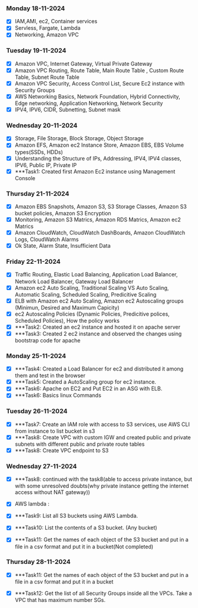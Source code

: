 ### Monday 18-11-2024

- [x] IAM,AMI, ec2, Container services
- [x] Servless, Fargate, Lambda
- [x] Networking, Amazon VPC

### Tuesday 19-11-2024

- [x] Amazon VPC, Internet Gateway, Virtual Private Gateway
- [x] Amazon VPC Routing, Route Table, Main Route Table , Custom Route Table, Subnet Route Table
- [x] Amazon VPC Security, Access Control List, Secure Ec2 instance with Security Groups
- [x] AWS Networking Basics, Network Foundation, Hybrid Connectivity, Edge networking, Application Networking, Network Security
- [x] IPV4, IPV6, CIDR, Subnetting, Subnet mask

### Wednesday 20-11-2024

- [x] Storage, File Storage, Block Storage, Object Storage
- [x] Amazon EFS, Amazon ec2 Instance Store, Amazon EBS, EBS Volume types(SSDs, HDDs)
- [x] Understanding the Structure of IPs, Addressing, IPV4, IPV4 classes, IPV6, Public IP, Private IP
- [x] \*\*\*Task1: Created first Amazon Ec2 instance using Management Console

### Thursday 21-11-2024

- [x] Amazon EBS Snapshots, Amazon S3, S3 Storage Classes, Amazon S3 bucket policies, Amazon S3 Encryption
- [x] Monitoring, Amazon S3 Matrics, Amazon RDS Matrics, Amazon ec2 Matrics
- [x] Amazon CloudWatch, CloudWatch DashBoards, Amazon CloudWatch Logs, CloudWatch Alarms
- [x] Ok State, Alarm State, Insufficient Data

### Friday 22-11-2024

- [x] Traffic Routing, Elastic Load Balancing, Application Load Balancer, Network Load Balancer, Gateway Load Balancer
- [x] Amazon ec2 Auto Scaling, Traditional Scaling VS Auto Scaling, Automatic Scaling, Scheduled Scaling, Predicitive Scaling
- [x] ELB with Amazon ec2 Auto Scaling, Amazon ec2 Autoscaling groups (Minimun, Desired and Maximum Capicity)
- [x] ec2 Autoscaling Policies (Dynamic Policies, Predicitive polices, Scheduled Policies), How the policy works
- [x] \*\*\*Task2: Created an ec2 instance and hosted it on apache server
- [x] \*\*\*Task3: Created 2 ec2 instance and observed the changes using bootstrap code for apache

### Monday 25-11-2024

- [x] \*\*\*Task4: Created a Load Balancer for ec2 and distributed it among them and test in the browser
- [x] \*\*\*Task5: Created a AutoScaling group for ec2 instance.
- [x] \*\*\*Task6: Apache on EC2 and Put EC2 in an ASG with ELB.
- [x] \*\*\*Task6: Basics linux Commands

### Tuesday 26-11-2024

- [x] \*\*\*Task7: Create an IAM role with access to S3 services, use AWS CLI from instance to list bucket in s3
- [x] \*\*\*Task8: Create VPC with custom IGW and created public and private subnets with different public and private route tables
- [x] \*\*\*Task8: Create VPC endpoint to S3

### Wednesday 27-11-2024

- [x] \*\*\*Task8: continued with the task8(able to access private instance, but with some unresolved doubts(why private instance getting the internet access without NAT gateway))
- [x] AWS lambda :
- [x] \*\*\*Task9: List all S3 buckets using AWS Lambda.
- [x] \*\*\*Task10: List the contents of a S3 bucket. (Any bucket)
- [x] \*\*\*Task11: Get the names of each object of the S3 bucket and put in a file in a csv format and put it in a bucket(Not completed)


### Thursday 28-11-2024
- [x] \*\*\*Task11: Get the names of each object of the S3 bucket and put in a file in a csv format and put it in a bucket
- [x] \*\*\*Task12: Get the list of all Security Groups inside all the VPCs. Take a VPC that has maximum number SGs.


